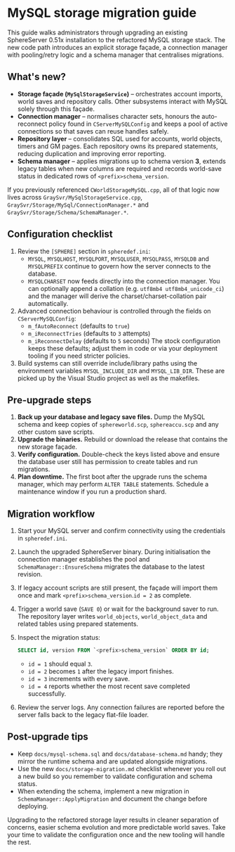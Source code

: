 # MySQL storage migration guide

This guide walks administrators through upgrading an existing SphereServer 0.51x
installation to the refactored MySQL storage stack. The new code path introduces
an explicit storage façade, a connection manager with pooling/retry logic and a
schema manager that centralises migrations.

## What's new?

- **Storage façade (`MySqlStorageService`)** – orchestrates account imports,
  world saves and repository calls. Other subsystems interact with MySQL solely
  through this façade.
- **Connection manager** – normalises character sets, honours the
  auto-reconnect policy found in `CServerMySQLConfig` and keeps a pool of active
  connections so that saves can reuse handles safely.
- **Repository layer** – consolidates SQL used for accounts, world objects,
  timers and GM pages. Each repository owns its prepared statements, reducing
  duplication and improving error reporting.
- **Schema manager** – applies migrations up to schema version **3**, extends
  legacy tables when new columns are required and records world-save status in
  dedicated rows of `<prefix>schema_version`.

If you previously referenced `CWorldStorageMySQL.cpp`, all of that logic now
lives across `GraySvr/MySqlStorageService.cpp`,
`GraySvr/Storage/MySql/ConnectionManager.*` and
`GraySvr/Storage/Schema/SchemaManager.*`.

## Configuration checklist

1. Review the `[SPHERE]` section in `spheredef.ini`:
   - `MYSQL`, `MYSQLHOST`, `MYSQLPORT`, `MYSQLUSER`, `MYSQLPASS`, `MYSQLDB` and
     `MYSQLPREFIX` continue to govern how the server connects to the database.
   - `MYSQLCHARSET` now feeds directly into the connection manager. You can
     optionally append a collation (e.g. `utf8mb4 utf8mb4_unicode_ci`) and the
     manager will derive the charset/charset-collation pair automatically.
2. Advanced connection behaviour is controlled through the fields on
   `CServerMySQLConfig`:
   - `m_fAutoReconnect` (defaults to `true`)
   - `m_iReconnectTries` (defaults to `3` attempts)
   - `m_iReconnectDelay` (defaults to `5` seconds)
   The stock configuration keeps these defaults; adjust them in code or via your
   deployment tooling if you need stricter policies.
3. Build systems can still override include/library paths using the environment
   variables `MYSQL_INCLUDE_DIR` and `MYSQL_LIB_DIR`. These are picked up by the
   Visual Studio project as well as the makefiles.

## Pre-upgrade steps

1. **Back up your database and legacy save files.** Dump the MySQL schema and
   keep copies of `sphereworld.scp`, `sphereaccu.scp` and any other custom save
   scripts.
2. **Upgrade the binaries.** Rebuild or download the release that contains the
   new storage façade.
3. **Verify configuration.** Double-check the keys listed above and ensure the
   database user still has permission to create tables and run migrations.
4. **Plan downtime.** The first boot after the upgrade runs the schema manager,
   which may perform `ALTER TABLE` statements. Schedule a maintenance window if
   you run a production shard.

## Migration workflow

1. Start your MySQL server and confirm connectivity using the credentials in
   `spheredef.ini`.
2. Launch the upgraded SphereServer binary. During initialisation the connection
   manager establishes the pool and `SchemaManager::EnsureSchema` migrates the
   database to the latest revision.
3. If legacy account scripts are still present, the façade will import them once
   and mark `<prefix>schema_version`.`id = 2` as complete.
4. Trigger a world save (`SAVE 0`) or wait for the background saver to run. The
   repository layer writes `world_objects`, `world_object_data` and related tables
   using prepared statements.
5. Inspect the migration status:

   ```sql
   SELECT id, version FROM `<prefix>schema_version` ORDER BY id;
   ```

   - `id = 1` should equal `3`.
   - `id = 2` becomes `1` after the legacy import finishes.
   - `id = 3` increments with every save.
   - `id = 4` reports whether the most recent save completed successfully.

6. Review the server logs. Any connection failures are reported before the
   server falls back to the legacy flat-file loader.

## Post-upgrade tips

- Keep `docs/mysql-schema.sql` and `docs/database-schema.md` handy; they mirror
  the runtime schema and are updated alongside migrations.
- Use the new `docs/storage-migration.md` checklist whenever you roll out a new
  build so you remember to validate configuration and schema status.
- When extending the schema, implement a new migration in
  `SchemaManager::ApplyMigration` and document the change before deploying.

Upgrading to the refactored storage layer results in cleaner separation of
concerns, easier schema evolution and more predictable world saves. Take your
time to validate the configuration once and the new tooling will handle the rest.
